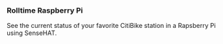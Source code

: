 ### Rolltime Raspberry Pi
See the current status of your favorite CitiBike station in a Rapsberry Pi using SenseHAT.
